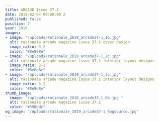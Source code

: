 ```yaml
---
title: ARCADE Issue 37.1
date: 2019-02-04 09:00:00 Z
published: false
position: 7
year: 2019
images:
- image: "/uploads/rationale_2019_arcade37-1_1b.jpg"
  alt: rationale arcade magazine issue 37.1 cover design
  image_ratio: 3-2
  color: "#8e8e8e"
- image: "/uploads/rationale_2019_arcade37-1_2c.jpg"
  alt: rationale arcade magazine issue 37.1 interior layout designs
  image_ratio: 3-2
  color: "#8e8e8e"
- image: "/uploads/rationale_2019_arcade37-1_3c.jpg"
  alt: rationale arcade magazine issue 37.1 interior layout designs
  image_ratio: 3-2
  color: "#8e8e8e"
thumb_image:
  image: "/uploads/rationale_2019_arcade37-1_0a.jpg "
  alt: rationale arcade magazine issue 37.1
  color: "#598ddc"
og_image: "/uploads/rationale_2019_arcade37-1_0ogsource.jpg"
---
```


